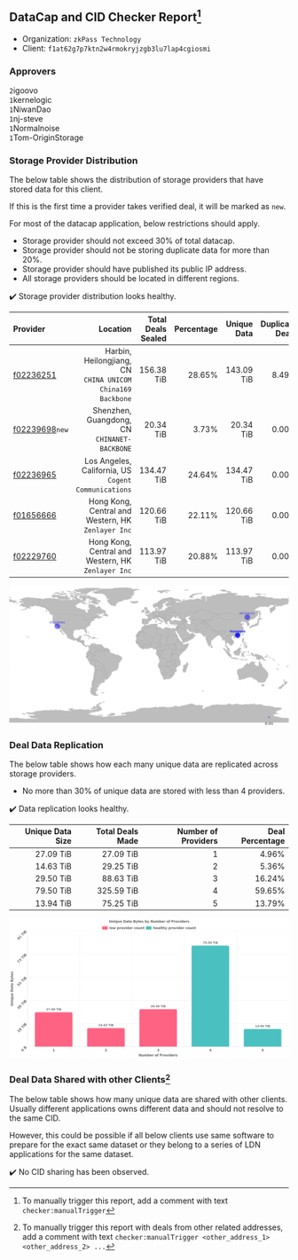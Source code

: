## DataCap and CID Checker Report[^1]
 - Organization: `zkPass Technology`
 - Client: `f1at62g7p7ktn2w4rmokryjzgb3lu7lap4cgiosmi`
### Approvers
`2`igoovo<br/>`1`kernelogic<br/>`1`NiwanDao<br/>`1`nj-steve<br/>`1`Normalnoise<br/>`1`Tom-OriginStorage

### Storage Provider Distribution
The below table shows the distribution of storage providers that have stored data for this client.

If this is the first time a provider takes verified deal, it will be marked as `new`.

For most of the datacap application, below restrictions should apply.
 - Storage provider should not exceed 30% of total datacap.
 - Storage provider should not be storing duplicate data for more than 20%.
 - Storage provider should have published its public IP address.
 - All storage providers should be located in different regions.

✔️ Storage provider distribution looks healthy.

| Provider                                                    |                                                      Location | Total Deals Sealed | Percentage | Unique Data | Duplicate Deals |
| :---------------------------------------------------------- | ------------------------------------------------------------: | -----------------: | ---------: | ----------: | --------------: |
| [f02236251](https://filfox.info/en/address/f02236251)       | Harbin, Heilongjiang, CN<br/>`CHINA UNICOM China169 Backbone` |         156.38 TiB |     28.65% |  143.09 TiB |           8.49% |
| [f02239698](https://filfox.info/en/address/f02239698)`new`  |               Shenzhen, Guangdong, CN<br/>`CHINANET-BACKBONE` |          20.34 TiB |      3.73% |   20.34 TiB |           0.00% |
| [f02236965](https://filfox.info/en/address/f02236965)       |       Los Angeles, California, US<br/>`Cogent Communications` |         134.47 TiB |     24.64% |  134.47 TiB |           0.00% |
| [f01656666](https://filfox.info/en/address/f01656666)       |         Hong Kong, Central and Western, HK<br/>`Zenlayer Inc` |         120.66 TiB |     22.11% |  120.66 TiB |           0.00% |
| [f02229760](https://filfox.info/en/address/f02229760)       |         Hong Kong, Central and Western, HK<br/>`Zenlayer Inc` |         113.97 TiB |     20.88% |  113.97 TiB |           0.00% |

<img src="https://raw.githubusercontent.com/data-preservation-programs/filplus-checker-assets/main/filecoin-project/filecoin-plus-large-datasets/issues/1074/1689928115229.png"/>

### Deal Data Replication
The below table shows how each many unique data are replicated across storage providers.

- No more than 30% of unique data are stored with less than 4 providers.

✔️ Data replication looks healthy.

| Unique Data Size | Total Deals Made | Number of Providers | Deal Percentage |
| ---------------: | ---------------: | ------------------: | --------------: |
|        27.09 TiB |        27.09 TiB |                   1 |           4.96% |
|        14.63 TiB |        29.25 TiB |                   2 |           5.36% |
|        29.50 TiB |        88.63 TiB |                   3 |          16.24% |
|        79.50 TiB |       325.59 TiB |                   4 |          59.65% |
|        13.94 TiB |        75.25 TiB |                   5 |          13.79% |

<img src="https://raw.githubusercontent.com/data-preservation-programs/filplus-checker-assets/main/filecoin-project/filecoin-plus-large-datasets/issues/1074/1689928116287.png"/>

### Deal Data Shared with other Clients[^3]
The below table shows how many unique data are shared with other clients.
Usually different applications owns different data and should not resolve to the same CID.

However, this could be possible if all below clients use same software to prepare for the exact same dataset or they belong to a series of LDN applications for the same dataset.

✔️ No CID sharing has been observed.

[^1]: To manually trigger this report, add a comment with text `checker:manualTrigger`

[^2]: Deals from those addresses are combined into this report as they are specified with `checker:manualTrigger`

[^3]: To manually trigger this report with deals from other related addresses, add a comment with text `checker:manualTrigger <other_address_1> <other_address_2> ...`
